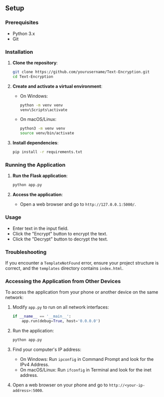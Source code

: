 
## Setup

### Prerequisites

- Python 3.x
- Git

### Installation

1. **Clone the repository**:
    ```sh
    git clone https://github.com/yourusername/Text-Encryption.git
    cd Text-Encryption
    ```

2. **Create and activate a virtual environment**:
    - On Windows:
      ```sh
      python -m venv venv
      venv\Scripts\activate
      ```
    - On macOS/Linux:
      ```sh
      python3 -m venv venv
      source venv/bin/activate
      ```

3. **Install dependencies**:
    ```sh
    pip install -r requirements.txt
    ```

### Running the Application

1. **Run the Flask application**:
    ```sh
    python app.py
    ```

2. **Access the application**:
    - Open a web browser and go to `http://127.0.0.1:5000/`.

### Usage

- Enter text in the input field.
- Click the "Encrypt" button to encrypt the text.
- Click the "Decrypt" button to decrypt the text.

### Troubleshooting

If you encounter a `TemplateNotFound` error, ensure your project structure is correct, and the `templates` directory contains `index.html`.

### Accessing the Application from Other Devices

To access the application from your phone or another device on the same network:

1. Modify `app.py` to run on all network interfaces:
    ```python
    if __name__ == '__main__':
        app.run(debug=True, host='0.0.0.0')
    ```

2. Run the application:
    ```sh
    python app.py
    ```

3. Find your computer's IP address:
    - On Windows: Run `ipconfig` in Command Prompt and look for the IPv4 Address.
    - On macOS/Linux: Run `ifconfig` in Terminal and look for the inet address.

4. Open a web browser on your phone and go to `http://<your-ip-address>:5000`.


